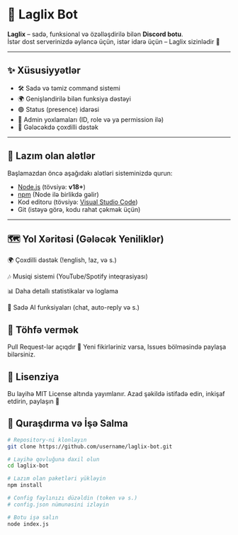 # 🤖 Laglix Bot

**Laglix** – sadə, funksional və özəlləşdirilə bilən **Discord botu**.  
İstər dost serverinizdə əyləncə üçün, istər idarə üçün – Laglix sizinlədir 🚀  

---

## ✨ Xüsusiyyətlər
- 🛠️ Sadə və təmiz command sistemi  
- 🌍 Genişləndirilə bilən funksiya dəstəyi  
- 🟢 Status (presence) idarəsi  
- 🔐 Admin yoxlamaları (ID, role və ya permission ilə)  
- 📌 Gələcəkdə çoxdilli dəstək  

---

## 🧰 Lazım olan alətlər
Başlamazdan öncə aşağıdakı alətləri sisteminizdə qurun:

- [Node.js](https://nodejs.org/) (tövsiyə: **v18+**)  
- [npm](https://www.npmjs.com/) (Node ilə birlikdə gəlir)  
- Kod editoru (tövsiyə: [Visual Studio Code](https://code.visualstudio.com/))  
- Git (istəyə görə, kodu rahat çəkmək üçün)  

---
## 🗺️ Yol Xəritəsi (Gələcək Yeniliklər)

🌍 Çoxdilli dəstək (!english, !az, və s.)

🎶 Musiqi sistemi (YouTube/Spotify inteqrasiyası)

📊 Daha detallı statistikalar və loglama

🤖 Sadə AI funksiyaları (chat, auto-reply və s.)

## 🤝 Töhfə vermək

Pull Request-lər açıqdır 🚀
Yeni fikirləriniz varsa, Issues bölməsində paylaşa bilərsiniz.

## 📜 Lisenziya

Bu layihə MIT License altında yayımlanır.
Azad şəkildə istifadə edin, inkişaf etdirin, paylaşın 🌟

## 🚀 Quraşdırma və İşə Salma

```bash
# Repository-ni klonlayın
git clone https://github.com/username/laglix-bot.git

# Layihə qovluğuna daxil olun
cd laglix-bot

# Lazım olan paketləri yükləyin
npm install

# Config faylınızı düzəldin (token və s.)
# config.json nümunəsini izləyin

# Botu işə salın
node index.js
